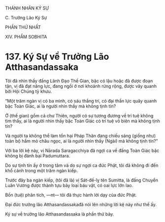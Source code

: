 THÁNH NHÂN KÝ SỰ

C. Trưởng Lão Ký Sự

PHẦN THỨ NHẤT

XIV. PHẨM SOBHITA

# 137. Ký Sự về Trưởng Lão Atthasandassaka

Tôi đã nhìn thấy đấng Lãnh Đạo Thế Gian, bậc có lậu hoặc đã được đoạn tận, vị đã đạt năng lực, đang ngồi ở nơi khoảnh rừng rộng, được vây quanh bởi Hội Chúng tỳ khưu.

“Một trăm ngàn vị có ba minh, có sáu thắng trí, có đại thần lực quây quanh bậc Toàn Giác, ai là người nhìn thấy mà không tịnh tín?

Ở (thế gian) gồm cả chư Thiên, người có sự tương đương về trí tuệ không tìm thấy, ai là người nhìn thấy bậc Toàn Giác có trí tuệ vô biên mà không tịnh tín?

Và người ta không thể làm tổn hại Pháp Thân đang chiếu sáng (giống như) toàn bộ hầm mỏ châu ngọc, ai là người nhìn thấy (Ngài) mà không tịnh tín?”

Với ba lời kệ này, vị Nārada Saragacchiya đã ngợi ca về đấng Toàn Giác bậc không bị đánh bại Padumuttara.

Do sự tịnh tín ấy ở trong tâm và do sự ngợi ca đức Phật, tôi đã không đi đến khổ cảnh trong một trăm ngàn kiếp.

Trước đây ba ngàn kiếp, (tôi đã là) vị Sát-đế-lỵ tên Sumitta, là đấng Chuyển Luân Vương được thành tựu bảy loại báu vật, có oai lực lớn lao.

Bốn (tuệ) phân tích, ―nt― tôi đã thực hành lời dạy của đức Phật.

Đại đức trưởng lão Atthasandassakađã nói lên những lời kệ này như thế ấy.

Ký sự về trưởng lão Atthasandassaka là phần thứ bảy.
